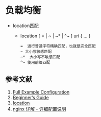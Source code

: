 # 负载均衡

* location匹配
  * location [ = | ~ | ~* | ^~ ] uri { ... }

    ``` text
    =  进行普通字符精确匹配，也就是完全匹配
    ~ 大小写敏感匹配
    ~*  大小写不敏感匹配
    ^~ 使用前缀匹配
    ```

## 参考文献

1. [Full Example Configuration](https://www.nginx.com/resources/wiki/start/topics/examples/full/)
2. [Beginner’s Guide](http://nginx.org/en/docs/beginners_guide.html)
3. [location](http://nginx.org/en/docs/http/ngx_http_core_module.html#location)
4. [nginx 详解 - 详细配置说明](https://juejin.cn/post/6844903727011201037)